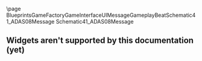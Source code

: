\page BlueprintsGameFactoryGameInterfaceUIMessageGameplayBeatSchematic41_ADAS08Message Schematic41_ADAS08Message
## Widgets aren't supported by this documentation (yet)
